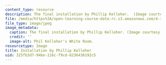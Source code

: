 ```yaml
---
content_type: resource
description: The final installation by Phillip Kelleher.  (Image courtesy of MIT OCW.)
file: /media/https%3A/open-learning-course-data-rc.s3.amazonaws.com/4-322-introduction-to-sculpture-fall-2003/325fb3d794be116cf9cd6236436192c5_4-322f03.jpg
file_type: image/jpeg
image_metadata:
  caption: The final installation by Phillip Kelleher. (Image courtesy of MIT OpenCourseWare.)
  credit: ''
  image-alt: Phil Kelleher's White Room.
resourcetype: Image
title: Installation by Phillip Kelleher
uid: 325fb3d7-94be-116c-f9cd-6236436192c5
---
```

